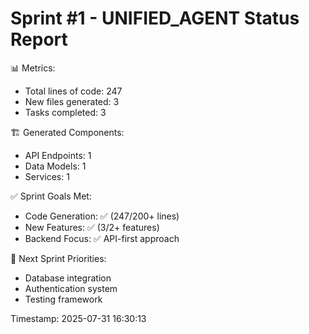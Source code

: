 
Sprint #1 - UNIFIED_AGENT Status Report
==================================================
📊 Metrics:
   - Total lines of code: 247
   - New files generated: 3
   - Tasks completed: 3
   
🏗️ Generated Components:
   - API Endpoints: 1
   - Data Models: 1
   - Services: 1

✅ Sprint Goals Met:
   - Code Generation: ✅ (247/200+ lines)
   - New Features: ✅ (3/2+ features)
   - Backend Focus: ✅ API-first approach
   
🎯 Next Sprint Priorities:
   - Database integration
   - Authentication system
   - Testing framework
   
Timestamp: 2025-07-31 16:30:13
